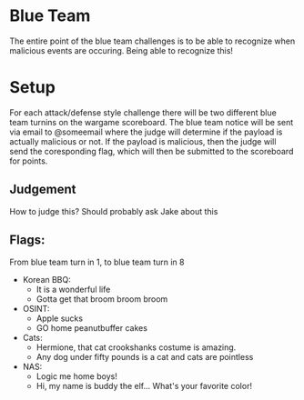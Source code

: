 # Blue Team

The entire point of the blue team challenges is to be able to recognize when malicious events are occuring. Being able to recognize this!

# Setup

For each attack/defense style challenge there will be two different blue team turnins on the wargame scoreboard. The blue team notice will be sent via email to @someemail where the judge will determine if the payload is actually malicious or not. If the payload is malicious, then the judge will send the coresponding flag, which will then be submitted to the scoreboard for points. 

## Judgement
How to judge this? Should probably ask Jake about this 


## Flags:
From blue team turn in 1, to blue team turn in 8
- Korean BBQ:
	- It is a wonderful life
	- Gotta get that broom broom broom
- OSINT: 
	- Apple sucks
	- GO home peanutbuffer cakes
- Cats: 
	- Hermione, that cat crookshanks costume is amazing.
	- Any dog under fifty pounds is a cat and cats are pointless
- NAS:
	- Logic me home boys!
	- Hi, my name is buddy the elf... What's your favorite color! 
